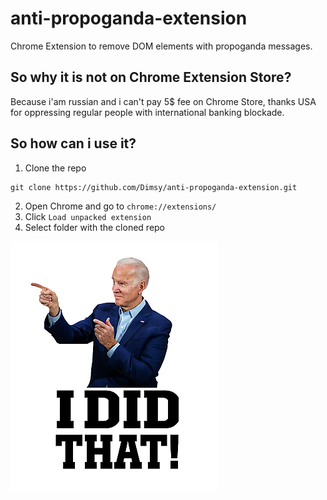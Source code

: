 # anti-propoganda-extension
Chrome Extension to remove DOM elements with propoganda messages.

## So why it is not on Chrome Extension Store?
Because i'am russian and i can't pay 5$ fee on Chrome Store, thanks USA for oppressing regular people with international banking blockade.

## So how can i use it?
1. Clone the repo
```
git clone https://github.com/Dimsy/anti-propoganda-extension.git
```

2. Open Chrome and go to `chrome://extensions/`
3. Click `Load unpacked extension`
4. Select folder with the cloned repo

![Totally Great Man](/images/bestFriend.png)

